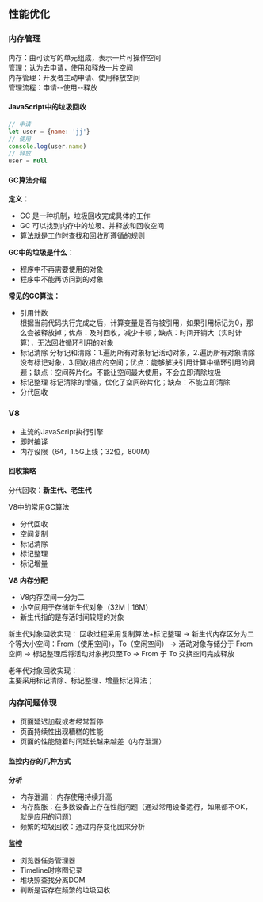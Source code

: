 ## 性能优化

### 内存管理
内存：由可读写的单元组成，表示一片可操作空间  
管理：认为去申请，使用和释放一片空间  
内存管理：开发者主动申请、使用释放空间  
管理流程：申请--使用--释放  

#### JavaScript中的垃圾回收
```js
// 申请
let user = {name: 'jj'}
// 使用
console.log(user.name)
// 释放
user = null
```

#### GC算法介绍
**定义：**
* GC 是一种机制，垃圾回收完成具体的工作
* GC 可以找到内存中的垃圾、并释放和回收空间  
* 算法就是工作时查找和回收所遵循的规则

**GC中的垃圾是什么：**
* 程序中不再需要使用的对象
* 程序中不能再访问到的对象

**常见的GC算法：**
* 引用计数  
  根据当前代码执行完成之后，计算变量是否有被引用，如果引用标记为0，那么会被释放掉；优点：及时回收，减少卡顿；缺点：时间开销大（实时计算），无法回收循环引用的对象
* 标记清除
  分标记和清除：1.遍历所有对象标记活动对象，2.遍历所有对象清除没有标记对象，3.回收相应的空间；优点：能够解决引用计算中循环引用的问题；缺点：空间碎片化，不能让空间最大使用，不会立即清除垃圾
* 标记整理
  标记清除的增强，优化了空间碎片化；缺点：不能立即清除
* 分代回收  


### V8

* 主流的JavaScript执行引擎
* 即时编译
* 内存设限（64，1.5G上线；32位，800M）  

#### 回收策略
分代回收：**新生代、老生代**

V8中的常用GC算法
* 分代回收
* 空间复制
* 标记清除
* 标记整理
* 标记增量


**V8 内存分配**
* V8内存空间一分为二
* 小空间用于存储新生代对象（32M｜16M）
* 新生代指的是存活时间较短的对象  

新生代对象回收实现：
回收过程采用复制算法+标记整理 -> 新生代内存区分为二个等大小空间：From（使用空间），To（空闲空间） -> 活动对象存储分于 From空间 -> 标记整理后将活动对象拷贝至To -> From 于 To 交换空间完成释放

老年代对象回收实现：  
主要采用标记清除、标记整理、增量标记算法；


### 内存问题体现
* 页面延迟加载或者经常暂停
* 页面持续性出现糟糕的性能
* 页面的性能随着时间延长越来越差（内存泄漏）

#### 监控内存的几种方式
**分析**
* 内存泄漏： 内存使用持续升高
* 内存膨胀：在多数设备上存在性能问题（通过常用设备运行，如果都不OK，就是应用的问题）
* 频繁的垃圾回收：通过内存变化图来分析  

**监控**
* 浏览器任务管理器
* Timeline时序图记录
* 堆块照查找分离DOM
* 判断是否存在频繁的垃圾回收